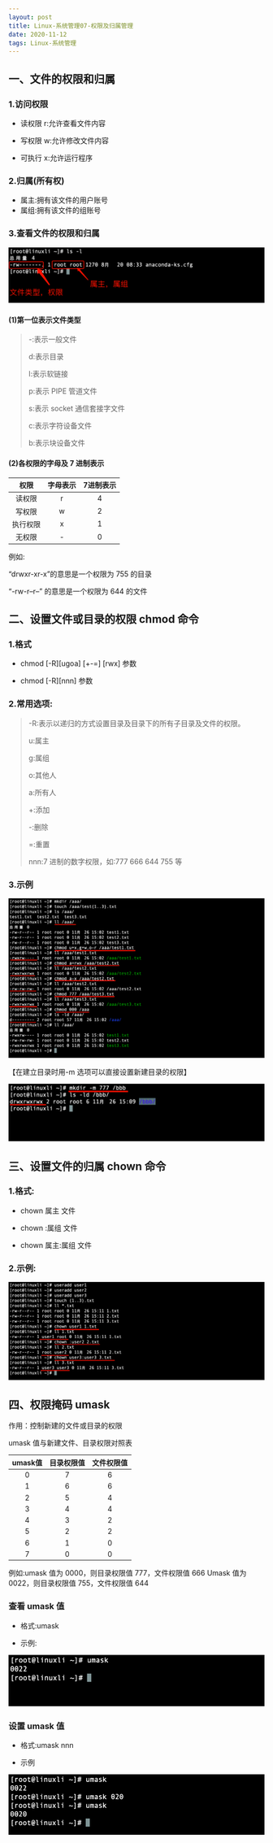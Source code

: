 ```yaml
---
layout: post
title: Linux-系统管理07-权限及归属管理
date: 2020-11-12
tags: Linux-系统管理
---
```


## 一、文件的权限和归属

### 1.访问权限

* 读权限 r:允许查看文件内容

* 写权限 w:允许修改文件内容

* 可执行 x:允许运行程序

### 2.归属(所有权)

* 属主:拥有该文件的用户账号
* 属组:拥有该文件的组账号

### 3.查看文件的权限和归属

![img](/images/posts/Linux-系统管理/Linux-系统管理06-权限及归属管理/1.png)

#### (1)第一位表示文件类型

> -:表示一般文件
>
> d:表示目录
>
> l:表示软链接
>
> p:表示 PIPE 管道文件
>
> s:表示 socket 通信套接字文件
>
> c:表示字符设备文件
>
> b:表示块设备文件

#### (2)各权限的字母及 7 进制表示

|   权限   | 字母表示 | 7进制表示 |
| :------: | :------: | :-------: |
|  读权限  |    r     |     4     |
|  写权限  |    w     |     2     |
| 执行权限 |    x     |     1     |
|  无权限  |    -     |     0     |

例如:

“drwxr-xr-x”的意思是一个权限为 755 的目录

“-rw-r–r–” 的意思是一个权限为 644 的文件

## 二、设置文件或目录的权限 chmod 命令

### 1.格式

* chmod [-R][ugoa] [+-=] [rwx] 参数

* chmod [-R][nnn] 参数

### 2.常用选项:

> -R:表示以递归的方式设置目录及目录下的所有子目录及文件的权限。
>
> u:属主
>
> g:属组
>
> o:其他人
>
> a:所有人
>
> +:添加
>
> -:删除
>
> =:重置
>
> nnn:7 进制的数字权限，如:777 666 644 755 等

### 3.示例

![img](/images/posts/Linux-系统管理/Linux-系统管理06-权限及归属管理/2.png)

【在建立目录时用-m 选项可以直接设置新建目录的权限】

![img](/images/posts/Linux-系统管理/Linux-系统管理06-权限及归属管理/3.png)

## 三、设置文件的归属 chown 命令

### 1.格式:

* chown 属主 文件

* chown :属组 文件

* chown 属主:属组 文件

### 2.示例:

![img](/images/posts/Linux-系统管理/Linux-系统管理06-权限及归属管理/4.png)

## 四、权限掩码 umask

作用：控制新建的文件或目录的权限

umask 值与新建文件、目录权限对照表

| umask值 | 目录权限值 | 文件权限值 |
| :-----: | :--------: | :--------: |
|    0    |     7      |     6      |
|    1    |     6      |     6      |
|    2    |     5      |     4      |
|    3    |     4      |     4      |
|    4    |     3      |     2      |
|    5    |     2      |     2      |
|    6    |     1      |     0      |
|    7    |     0      |     0      |

例如:umask 值为 0000，则目录权限值 777，文件权限值 666 Umask 值为 0022，则目录权限值 755，文件权限值 644

### 查看 umask 值

* 格式:umask

* 示例:

![img](/images/posts/Linux-系统管理/Linux-系统管理06-权限及归属管理/5.png)

### 设置 umask 值

* 格式:umask nnn

* 示例

![img](/images/posts/Linux-系统管理/Linux-系统管理06-权限及归属管理/6.png)
